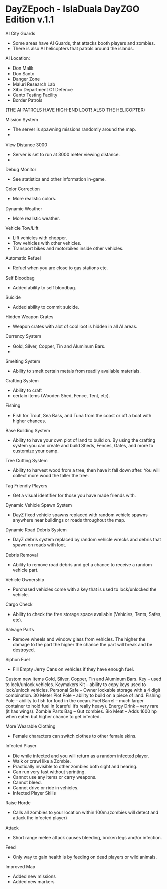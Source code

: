 DayZEpoch - IslaDuala DayZGO Edition v.1.1
===============

AI City Guards

- Some areas have AI Guards, that attacks booth players and zombies.
- There is also AI helicopters that patrols around the islands.

AI Location:

- Don Malik
- Don Santo
- Danger Zone
- Maluri Research Lab
- Xibo Department Of Defence
- Canto Testing Facility
- Border Patrols

(THE AI PATROLS HAVE HIGH-END LOOT! ALSO THE HELICOPTER)

Mission System
- The server is spawning missions randomly around the map.
- 
View Distance 3000
- Server is set to run at 3000 meter viewing distance.
- 
Debug Monitor
- See statistics and other information in-game.

Color Correction
- More realistic colors.

Dynamic Weather
- More realistic weather.

Vehicle Tow/Lift
- Lift vehicles with chopper.
- Tow vehicles with other vehicles.
- Transport bikes and motorbikes inside other vehicles.

Automatic Refuel
- Refuel when you are close to gas stations etc.

Self Bloodbag
- Added ability to self bloodbag.

Suicide
- Added ability to commit suicide.

Hidden Weapon Crates
- Weapon crates with alot of cool loot is hidden in all AI areas.

Currency System
- Gold, Silver, Copper, Tin and Aluminum Bars.
- 
Smelting System
- Ability to smelt certain metals from readily available materials.

Crafting System
- Ability to craft
- certain items (Wooden Shed, Fence, Tent, etc).

Fishing
- Fish for Trout, Sea Bass, and Tuna from the coast or off a boat with higher chances.

Base Building System
- Ability to have your own plot of land to build on. By using the crafting system you can create and build Sheds, Fences, Gates, and more to customize your camp.

Tree Cutting System
- Ability to harvest wood from a tree, then have it fall down after. You will collect more wood the taller the tree.

Tag Friendly Players
- Get a visual identifier for those you have made friends with.

Dynamic Vehicle Spawn System
- DayZ fixed vehicle spawns replaced with random vehicle spawns anywhere near buildings or roads throughout the map.

Dynamic Road Debris System
- DayZ debris system replaced by random vehicle wrecks and debris that spawn on roads with loot.

Debris Removal
- Ability to remove road debris and get a chance to receive a random vehicle part.

Vehicle Ownership
- Purchased vehicles come with a key that is used to lock/unlocked the vehicle.

Cargo Check
- Ability to check the free storage space available (Vehicles, Tents, Safes, etc).

Salvage Parts
- Remove wheels and window glass from vehicles. The higher the damage to the part the higher the chance the part will break and be destroyed.

Siphon Fuel
- Fill Empty Jerry Cans on vehicles if they have enough fuel.

Custom new Items
Gold, Silver, Copper, Tin and Aluminum Bars.
Key – used to lock/unlock vehicles.
Keymakers Kit – ability to copy keys used to lock/unlock vehicles.
Personal Safe – Owner lockable storage with a 4 digit combination.
30 Meter Plot Pole – ability to build on a piece of land.
Fishing Pole – ability to fish for food in the ocean.
Fuel Barrel – much larger container to hold fuel in (careful it’s really heavy).
Energy Drink – very rare (it has wings).
Zombie Parts Bag – Gut zombies.
Bio Meat – Adds 1600 hp when eaten but higher chance to get infected.

More Wearable Clothing
- Female characters can switch clothes to other female skins.

Infected Player
- Die while infected and you will return as a random infected player.
- Walk or crawl like a Zombie.
- Practically invisible to other zombies both sight and hearing.
- Can run very fast without sprinting.
- Cannot use any items or carry weapons.
- Cannot bleed.
- Cannot drive or ride in vehicles.
- Infected Player Skills

Raise Horde
- Calls all zombies to your location within 100m.(zombies will detect and attack the infected player)

Attack
- Short range melee attack causes bleeding, broken legs and/or infection.

Feed
- Only way to gain health is by feeding on dead players or wild animals.

Improved Map
- Added new missions
- Added new markers
